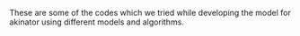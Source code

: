 These are some of the codes which we tried while developing the model for akinator using different models and algorithms.
